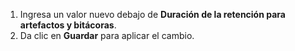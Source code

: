 1. Ingresa un valor nuevo debajo de **Duración de la retención para artefactos y bitácoras**.
1. Da clic en **Guardar** para aplicar el cambio.
